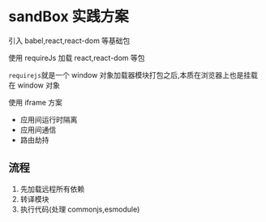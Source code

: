 # sandBox 实践方案

引入 babel,react,react-dom 等基础包

使用 requireJs 加载 react,react-dom 等包

`requirejs`就是一个 window 对象加载器模块打包之后,本质在浏览器上也是挂载在 window 对象

使用 iframe 方案

- 应用间运行时隔离
- 应用间通信
- 路由劫持

## 流程

1. 先加载远程所有依赖
2. 转译模块
3. 执行代码(处理 commonjs,esmodule)
